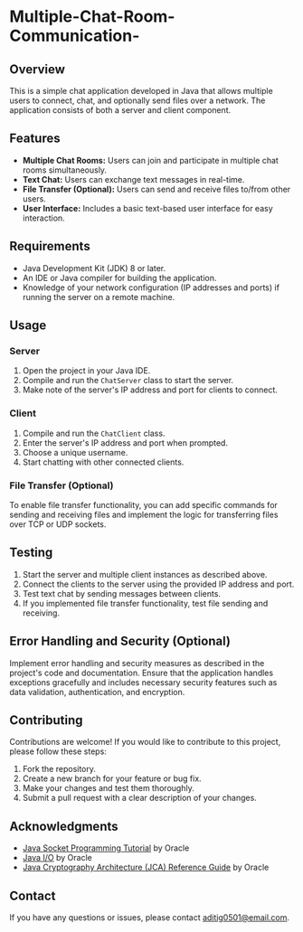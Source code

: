 # Multiple-Chat-Room-Communication-

## Overview

This is a simple chat application developed in Java that allows multiple users to connect, chat, and optionally send files over a network. The application consists of both a server and client component.

## Features

- **Multiple Chat Rooms:** Users can join and participate in multiple chat rooms simultaneously.
- **Text Chat:** Users can exchange text messages in real-time.
- **File Transfer (Optional):** Users can send and receive files to/from other users.
- **User Interface:** Includes a basic text-based user interface for easy interaction.

## Requirements

- Java Development Kit (JDK) 8 or later.
- An IDE or Java compiler for building the application.
- Knowledge of your network configuration (IP addresses and ports) if running the server on a remote machine.

## Usage

### Server

1. Open the project in your Java IDE.
2. Compile and run the `ChatServer` class to start the server.
3. Make note of the server's IP address and port for clients to connect.

### Client

1. Compile and run the `ChatClient` class.
2. Enter the server's IP address and port when prompted.
3. Choose a unique username.
4. Start chatting with other connected clients.

### File Transfer (Optional)

To enable file transfer functionality, you can add specific commands for sending and receiving files and implement the logic for transferring files over TCP or UDP sockets.

## Testing

1. Start the server and multiple client instances as described above.
2. Connect the clients to the server using the provided IP address and port.
3. Test text chat by sending messages between clients.
4. If you implemented file transfer functionality, test file sending and receiving.

## Error Handling and Security (Optional)

Implement error handling and security measures as described in the project's code and documentation. Ensure that the application handles exceptions gracefully and includes necessary security features such as data validation, authentication, and encryption.

## Contributing

Contributions are welcome! If you would like to contribute to this project, please follow these steps:

1. Fork the repository.
2. Create a new branch for your feature or bug fix.
3. Make your changes and test them thoroughly.
4. Submit a pull request with a clear description of your changes.

## Acknowledgments

- [Java Socket Programming Tutorial](https://docs.oracle.com/javase/tutorial/networking/sockets/index.html) by Oracle
- [Java I/O](https://docs.oracle.com/javase/tutorial/essential/io/index.html) by Oracle
- [Java Cryptography Architecture (JCA) Reference Guide](https://docs.oracle.com/en/java/javase/16/security/java-cryptography-architecture-jca-reference-guide1.html) by Oracle

## Contact

If you have any questions or issues, please contact [aditig0501@email.com](mailto:aditig0501@email.com).
